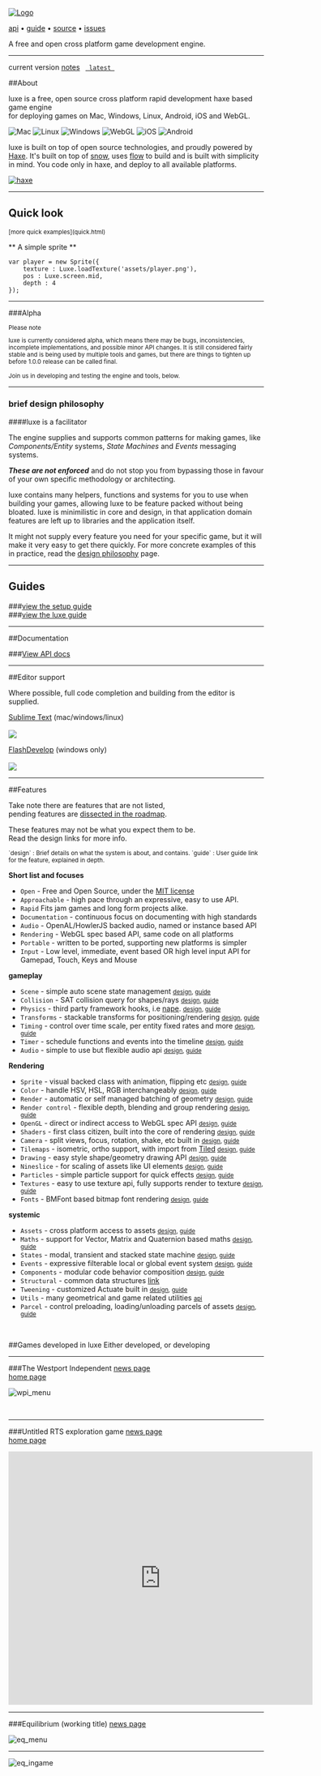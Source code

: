 
[![Logo](http://luxeengine.com/images/logo.png)](./index.html)

 [api](#docs) • [guide](#docs) • [source](https://github.com/underscorediscovery/luxe) • [issues](https://github.com/underscorediscovery/luxe/issues) 

A free and open cross platform game development engine.   

---

<script src="{{{rel_path}}}js/release.version.js"> </script>
<div class="version">current version <a href="#" id="version_notes_link" target="_blank">notes</a> <code> <a id="version_tag" target="_blank" href="#"> latest </a></code> </div>

##About

luxe is a free, open source cross platform rapid development haxe based game engine    
for deploying games on Mac, Windows, Linux, Android, iOS and WebGL.

<img title="Mac" alt="Mac" src="images/mac64.png" class="platform-icon-64"/>
<img title="Linux" alt="Linux" src="images/linux64.png" class="platform-icon-64"/>
<img title="Windows" alt="Windows" src="images/windows64.png" class="platform-icon-64"/>
<img title="WebGL" alt="WebGL" src="images/web64.png" class="platform-icon-64"/>
<img title="iOS" alt="iOS" src="images/ios64.png" class="platform-icon-64"/>
<img title="Android" alt="Android" src="images/android64.png" class="platform-icon-64"/>


luxe is built on top of open source technologies, and proudly powered by [Haxe](http://haxe.org). It's built on top of [snow](http://snowkit.org/snow), uses [flow](http://snowkit.org/flow) to build and is built with simplicity in mind. You code only in haxe, and deploy to all available platforms.


[ ![haxe](images/haxe.png) ](http://haxe.org)

----

<a name="quick"></a>
<h2>Quick look</h2>
<small>[more quick examples](quick.html)</small>
 
** A simple sprite **


    var player = new Sprite({
        texture : Luxe.loadTexture('assets/player.png'),
        pos : Luxe.screen.mid,
        depth : 4
    });

---

###Alpha

<small>
Please note   

luxe is currently considered alpha, which means there may be bugs, inconsistencies, incomplete implementations, and possible minor API changes.
It is still considered fairly stable and is being used by multiple tools and games,
but there are things to tighten up before 1.0.0 release can be called final. 

Join us in developing and testing the engine and tools, below.
</small>


---

### brief design philosophy

####luxe is a facilitator

The engine supplies and supports common patterns for making games, like _Components/Entity_ systems, _State Machines_ and _Events_ messaging systems. 

**_These are not enforced_** and do not stop you from bypassing those in favour of your own specific methodology or architecting.   

luxe contains many helpers, functions and systems for you to use when building your games, allowing luxe to be feature packed without being bloated.
luxe is minimilistic in core and design, in that application domain features are left up to libraries and the application itself.

It might not supply every feature you need for your specific game, but it will make it very easy to get there quickly.
For more concrete examples of this in practice, read the [design philosophy](design.html) page.

----
<a name="docs"></a>

## Guides

###[view the setup guide](setup.html)   
###[view the luxe guide](guide.html)   

----

##Documentation

###[View API docs](api/index.html) 

---


##Editor support

Where possible, full code completion and building from the editor is supplied.

[Sublime Text](https://underscorediscovery.github.io/flow/guide/sublimetext.html) (mac/windows/linux) <br/><br/>
[![](images/plugins/1.png)](https://underscorediscovery.github.io/flow/guide/sublimetext.html)

[FlashDevelop](https://underscorediscovery.github.io/flow/guide/flashdevelop.html) (windows only)<br/><br/>
[![](images/plugins/5.png)](https://underscorediscovery.github.io/flow/guide/sublimetext.html)

---

##Features

Take note there are features that are not listed,   
pending features are [dissected in the roadmap](#roadmap).

These features may not be what you expect them to be.   
Read the design links for more info.   

<small>
`design` : Brief details on what the system is about, and contains.   
`guide` : User guide link for the feature, explained in depth.   
</small>


**Short list and focuses**

- `Open` - Free and Open Source, under the [MIT license](https://github.com/underscorediscovery/luxe/blob/master/LICENSE.md)
- `Approachable` - high pace through an expressive, easy to use API. 
- `Rapid` Fits jam games and long form projects alike.
- `Documentation` - continuous focus on documenting with high standards
- `Audio` - OpenAL/HowlerJS backed audio, named or instance based API
- `Rendering` - WebGL spec based API, same code on all platforms
- `Portable` - written to be ported, supporting new platforms is simpler
- `Input` - Low level, immediate, event based OR high level input API for Gamepad, Touch, Keys and Mouse

**gameplay**

- `Scene` - simple auto scene state management <small> [design](#), [guide](#) </small>
- `Collision` - SAT collision query for shapes/rays <small> [design](#), [guide](#) </small>
- `Physics` - third party framework hooks, i.e [nape](http://napephys.com/).  <small> [design](#), [guide](#) </small>
- `Transforms` - stackable transforms for positioning/rendering <small> [design](#), [guide](#) </small>
- `Timing` - control over time scale, per entity fixed rates and more <small> [design](#), [guide](#) </small>
- `Timer` - schedule functions and events into the timeline <small> [design](#), [guide](#) </small>
- `Audio` - simple to use but flexible audio api <small> [design](#), [guide](#) </small>

**Rendering**

- `Sprite` - visual backed class with animation, flipping etc <small> [design](#), [guide](#sprite) </small>
- `Color` - handle HSV, HSL, RGB interchangeably <small> [design](#), [guide](#color) </small>
- `Render` - automatic or self managed batching of geometry <small> [design](#), [guide](#rendering) </small>
- `Render control` - flexible depth, blending and group rendering <small> [design](#), [guide](#render_control) </small>
- `OpenGL` - direct or indirect access to WebGL spec API <small> [design](#), [guide](#opengl) </small>
- `Shaders` - first class citizen, built into the core of rendering <small> [design](#), [guide](#) </small>
- `Camera` - split views, focus, rotation, shake, etc built in <small> [design](#), [guide](#) </small>
- `Tilemaps` - isometric, ortho support, with import from [Tiled](http://mapeditor.org) <small> [design](#), [guide](#) </small>
- `Drawing` - easy style shape/geometry drawing API <small> [design](#), [guide](#) </small>
- `Nineslice` - for scaling of assets like UI elements <small> [design](#), [guide](#) </small>
- `Particles` - simple particle support for quick effects <small> [design](#), [guide](#) </small>
- `Textures` - easy to use texture api, fully supports render to texture <small> [design](#), [guide](#) </small>
- `Fonts` - BMFont based bitmap font rendering <small> [design](#), [guide](#) </small>

**systemic**

- `Assets` - cross platform access to assets <small> [design](#), [guide](#) </small>
- `Maths` - support for Vector, Matrix and Quaternion based maths <small> [design](#), [guide](#) </small>
- `States` - modal, transient and stacked state machine <small> [design](#), [guide](#events) </small>
- `Events` - expressive filterable local or global event system <small> [design](#), [guide](#states) </small>
- `Components` - modular code behavior composition <small> [design](#), [guide](#components) </small>
- `Structural` - common data structures [link](https://github.com/underscorediscovery/structural)
- `Tweening` - customized Actuate built in <small> [design](#), [guide](#tweening) </small>
- `Utils` - many geometrical and game related utilities <small> [api](api/index.html#luxe.utils) </small>
- `Parcel` - control preloading, loading/unloading parcels of assets <small> [design](#), [guide](#parcels) </small>


&nbsp;
&nbsp;

##Games developed in luxe
Either developed, or developing

---

###The Westport Independent
[news page](https://twitter.com/0010_Games)   
[home page](http://www.doublezeroonezero.com/westport.html)   

![wpi_menu](images/games/wpi/wpi_logo.png)

&nbsp;
&nbsp;

---

###Untitled RTS exploration game
[news page](https://twitter.com/___discovery)   
[home page](http://notes.underscorediscovery.com/)

<iframe src="http://gfycat.com/ifr/HeartySilverBorderterrier" frameborder="0" scrolling="no" width="600" height="500" style="-webkit-backface-visibility: hidden;-webkit-transform: scale(1);" ></iframe>

---

###Equilibrium (working title)
[news page](https://twitter.com/bennpowell)

![eq_menu](images/games/eq/eq_menu.png)

---

![eq_ingame](images/games/eq/eq_ingame.png)

&nbsp;
&nbsp;

&nbsp;
&nbsp;

&nbsp;
&nbsp;

